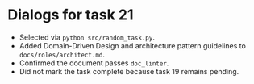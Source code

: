 # Dialogs for task 21

- Selected via `python src/random_task.py`.
- Added Domain-Driven Design and architecture pattern guidelines to `docs/roles/architect.md`.
- Confirmed the document passes `doc_linter`.
- Did not mark the task complete because task 19 remains pending.
